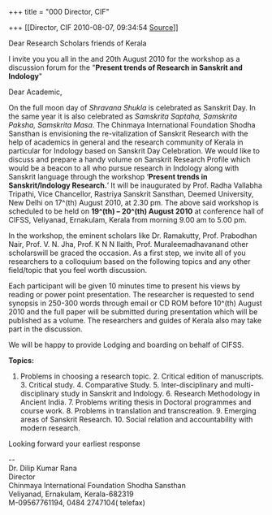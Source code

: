 +++
title = "000 Director, CIF"

+++
[[Director, CIF	2010-08-07, 09:34:54 [Source](https://groups.google.com/g/bvparishat/c/hqAe6plwh60)]]



Dear Research Scholars friends of Kerala

I invite you you all in the and 20th August 2010 for the workshop as a discussion forum for the "**Present trends of Research in Sanskrit and Indology**"



Dear Academic,

On the full moon day of *Shravana Shukla* is celebrated as Sanskrit Day. In the same year it is also celebrated as *Samskrita Saptaha, Samskrita Paksha, Samskrita Masa*. The Chinmaya International Foundation Shodha Sansthan is envisioning the re-vitalization of Sanskrit Research with the help of academics in general and the research community of Kerala in particular for Indology based on Sanskrit Day Celebration. We would like to discuss and prepare a handy volume on Sanskrit Research Profile which would be a beacon to all who pursue research in Indology along with Sanskrit language through the workshop ‘**Present trends in Sanskrit/Indology Research.**’ It will be inaugurated by Prof. Radha Vallabha Tripathi, Vice Chancellor, Rastriya Sanskrit Sansthan, Deemed University, New Delhi on 17^(th) August 2010, at 2.30 pm. The above said workshop is scheduled to be held on **19^(th) – 20^(th) August 2010** at conference hall of CIFSS, Veliyanad, Ernakulam, Kerala from morning 9.00 am to 5.00 pm.

In the workshop, the eminent scholars like Dr. Ramakutty, Prof. Prabodhan Nair, Prof. V. N. Jha, Prof. K N N Ilaith, Prof. Muraleemadhavanand other scholarswill be graced the occasion. As a first step, we invite all of you researchers to a colloquium based on the following topics and any other field/topic that you feel worth discussion.

Each participant will be given 10 minutes time to present his views by reading or power point presentation. The researcher is requested to send synopsis in 250-300 words through email or CD ROM before 10^(th) August 2010 and the full paper will be submitted during presentation which will be published as a volume. The researchers and guides of Kerala also may take part in the discussion.

We will be happy to provide Lodging and boarding on behalf of CIFSS.

**Topics:**

1.  Problems in choosing a research topic. 2.  Critical edition of manuscripts. 3.  Critical study. 4.  Comparative Study. 5.  Inter-disciplinary and multi-disciplinary study in Sanskrit and
    Indology. 6.  Research Methodology in Ancient India. 7.  Problems writing thesis in Doctoral programmes and course work. 8.  Problems in translation and transcreation. 9.  Emerging areas of Sanskrit Research. 10. Social relation and accountability with modern research.



Looking forward your earliest response

  
  
--  
Dr. Dilip Kumar Rana  
Director  
Chinmaya International Foundation Shodha Sansthan  
Veliyanad, Ernakulam, Kerala-682319  
M-09567761194, 0484 2747104( telefax)  

